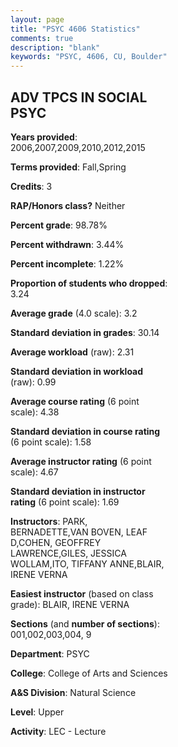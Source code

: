 ```yaml
---
layout: page
title: "PSYC 4606 Statistics"
comments: true
description: "blank"
keywords: "PSYC, 4606, CU, Boulder"
--- 
```

<head>
<script src="https://ajax.googleapis.com/ajax/libs/jquery/2.1.3/jquery.min.js"></script>
<script src="https://dl.dropboxusercontent.com/s/pc42nxpaw1ea4o9/highcharts.js?dl=0"></script>
<!-- <script src="../assets/js/highcharts.js"></script> -->
<style type="text/css">@font-face {
	font-family: "Bebas Neue";
	src: url(https://www.filehosting.org/file/details/544349/BebasNeue%20Regular.otf) format("opentype");
	}
	h1.Bebas { 
		font-family: "Bebas Neue", Verdana, Tahoma;
	}
</style>
</head>
<body>
	<div id="container" style="float: right; width: 45%; height: 88%; margin-left: 2.5%; margin-right: 2.5%;"></div>
	<script language="JavaScript">
		$(document).ready(function() {
		var chart = {type: 'column'};
		var title = {text: 'Grade Distribution'};
		var xAxis = {categories: ['A','B','C','D','F'],crosshair: true};
		var yAxis = {min: 0,title: {text: 'Percentage'}};
		var tooltip = {headerFormat: '<center><b><span style="font-size:20px">{point.key}</span></b></center>',
		               pointFormat: '<td style="padding:0"><b>{point.y:.1f}%</b></td>',
		               footerFormat: '</table>',shared: true,useHTML: true};
		var plotOptions = {column: {pointPadding: 0.0,borderWidth: 0}};  
		var credits = {enabled: false};var series= [{name: 'Percent',data: [41.1,42.37,13.14,2.97,0.42,]}];
		var json = {};
		json.chart = chart;
		json.title = title;
		json.tooltip = tooltip;
		json.xAxis = xAxis;
		json.yAxis = yAxis;  
		json.series = series;
		json.plotOptions = plotOptions;  
		json.credits = credits;
		$('#container').highcharts(json);
	});
	</script>
</body>
			   
## ADV TPCS IN SOCIAL PSYC

**Years provided**: 2006,2007,2009,2010,2012,2015

**Terms provided**: Fall,Spring

**Credits**: 3

**RAP/Honors class?** Neither

**Percent grade**: 98.78%

**Percent withdrawn**: 3.44%

**Percent incomplete**: 1.22%

**Proportion of students who dropped**: 3.24

**Average grade** (4.0 scale): 3.2

**Standard deviation in grades**: 30.14

**Average workload** (raw): 2.31

**Standard deviation in workload** (raw): 0.99

**Average course rating** (6 point scale): 4.38

**Standard deviation in course rating** (6 point scale): 1.58

**Average instructor rating** (6 point scale): 4.67

**Standard deviation in instructor rating** (6 point scale): 1.69

**Instructors**: PARK, BERNADETTE,VAN BOVEN, LEAF D,COHEN, GEOFFREY LAWRENCE,GILES, JESSICA WOLLAM,ITO, TIFFANY ANNE,BLAIR, IRENE VERNA

**Easiest instructor** (based on class grade): BLAIR, IRENE VERNA

**Sections** (and **number of sections**): 001,002,003,004, 9

**Department**: PSYC

**College**: College of Arts and Sciences

**A&S Division**: Natural Science

**Level**: Upper

**Activity**: LEC - Lecture